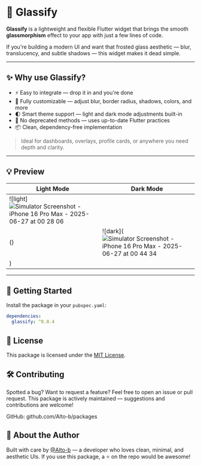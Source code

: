 # 🧊 Glassify

**Glassify** is a lightweight and flexible Flutter widget that brings the smooth **glassmorphism** effect to your app with just a few lines of code.

If you're building a modern UI and want that frosted glass aesthetic — blur, translucency, and subtle shadows — this widget makes it dead simple.

---

## ✨ Why use Glassify?

- ⚡ Easy to integrate — drop it in and you're done
- 🎨 Fully customizable — adjust blur, border radius, shadows, colors, and more
- 🌓 Smart theme support — light and dark mode adjustments built-in
- 🚫 No deprecated methods — uses up-to-date Flutter practices
- 📦 Clean, dependency-free implementation

> Ideal for dashboards, overlays, profile cards, or anywhere you need depth and clarity.

---

## 💡 Preview

| Light Mode                            | Dark Mode                            |
|--------------------------------------|--------------------------------------|
| ![light]![Simulator Screenshot - iPhone 16 Pro Max - 2025-06-27 at 00 28 06](https://github.com/user-attachments/assets/7fc25370-ae7a-4952-954c-b8b753ae0324)
() | ![dark](![Simulator Screenshot - iPhone 16 Pro Max - 2025-06-27 at 00 44 34](https://github.com/user-attachments/assets/5962a5ec-a5bf-4307-b862-555e52deeae8)
) |


---

## 🚀 Getting Started

Install the package in your `pubspec.yaml`:

```yaml
dependencies:
  glassify: ^0.0.4
```

## 📄 License

This package is licensed under the [MIT License](LICENSE).

## 🛠 Contributing
Spotted a bug? Want to request a feature? Feel free to open an issue or pull request.
This package is actively maintained — suggestions and contributions are welcome!

GitHub: github.com/Alto-b/packages

## 🧠 About the Author
Built with care by [@Alto-b](https://github.com/Alto-b) — a developer who loves clean, minimal, and aesthetic UIs.
If you use this package, a ⭐️ on the repo would be awesome!
